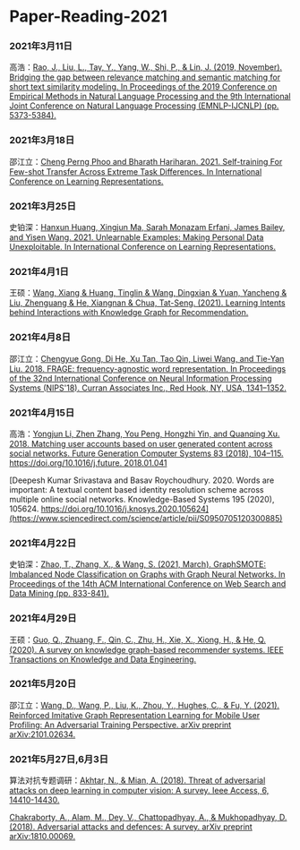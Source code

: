 # Paper-Reading-2021

### 2021年3月11日

高浩：[Rao, J., Liu, L., Tay, Y., Yang, W., Shi, P., & Lin, J. (2019, November). Bridging the gap between relevance matching and semantic matching for short text similarity modeling. In Proceedings of the 2019 Conference on Empirical Methods in Natural Language Processing and the 9th International Joint Conference on Natural Language Processing (EMNLP-IJCNLP) (pp. 5373-5384).](https://cs.uwaterloo.ca/~jimmylin/publications/Rao_etal_EMNLP2019.pdf)

### 2021年3月18日

邵江立：[Cheng Perng Phoo and Bharath Hariharan. 2021. Self-training For Few-shot Transfer Across Extreme Task Differences. In International Conference on Learning Representations.](https://openreview.net/forum?id=O3Y56aqpChA)

### 2021年3月25日

史铂深：[Hanxun Huang, Xingjun Ma, Sarah Monazam Erfani, James Bailey, and Yisen Wang. 2021. Unlearnable Examples: Making Personal Data Unexploitable. In International Conference on Learning Representations.](https://openreview.net/forum?id=iAmZUo0DxC0)

### 2021年4月1日

王硕：[Wang, Xiang & Huang, Tinglin & Wang, Dingxian & Yuan, Yancheng & Liu, Zhenguang & He, Xiangnan & Chua, Tat-Seng. (2021). Learning Intents behind Interactions with Knowledge Graph for Recommendation. ](https://arxiv.org/pdf/2102.07057.pdf)

### 2021年4月8日

邵江立：[Chengyue Gong, Di He, Xu Tan, Tao Qin, Liwei Wang, and Tie-Yan Liu. 2018. FRAGE: frequency-agnostic word representation. In Proceedings of the 32nd International Conference on Neural Information Processing Systems (NIPS'18). Curran Associates Inc., Red Hook, NY, USA, 1341–1352.](https://dl.acm.org/doi/pdf/10.5555/3326943.3327066)

### 2021年4月15日

高浩：[Yongjun Li, Zhen Zhang, You Peng, Hongzhi Yin, and Quanqing Xu. 2018. Matching user accounts based on user generated content across social networks. Future Generation Computer Systems 83 (2018), 104–115. https://doi.org/10.1016/j.future. 2018.01.041](https://www.sciencedirect.com/science/article/pii/S0167739X17324809)

[Deepesh Kumar Srivastava and Basav Roychoudhury. 2020. Words are important: A textual content based identity resolution scheme across multiple online social networks. Knowledge-Based Systems 195 (2020), 105624. https://doi.org/10.1016/j.knosys.2020.105624](https://www.sciencedirect.com/science/article/pii/S0950705120300885)

### 2021年4月22日

史铂深：[Zhao, T., Zhang, X., & Wang, S. (2021, March). GraphSMOTE: Imbalanced Node Classification on Graphs with Graph Neural Networks. In Proceedings of the 14th ACM International Conference on Web Search and Data Mining (pp. 833-841).](https://arxiv.org/pdf/2103.08826.pdf)

### 2021年4月29日

王硕：[Guo, Q., Zhuang, F., Qin, C., Zhu, H., Xie, X., Xiong, H., & He, Q. (2020). A survey on knowledge graph-based recommender systems. IEEE Transactions on Knowledge and Data Engineering.](https://arxiv.org/pdf/2003.00911.pdf)

### 2021年5月20日

邵江立：[Wang, D., Wang, P., Liu, K., Zhou, Y., Hughes, C., & Fu, Y. (2021). Reinforced Imitative Graph Representation Learning for Mobile User Profiling: An Adversarial Training Perspective. arXiv preprint arXiv:2101.02634.](https://arxiv.org/pdf/2101.02634.pdf)

### 2021年5月27日,6月3日

算法对抗专题调研：[Akhtar, N., & Mian, A. (2018). Threat of adversarial attacks on deep learning in computer vision: A survey. Ieee Access, 6, 14410-14430.](https://ieeexplore.ieee.org/stamp/stamp.jsp?arnumber=8294186)

[Chakraborty, A., Alam, M., Dey, V., Chattopadhyay, A., & Mukhopadhyay, D. (2018). Adversarial attacks and defences: A survey. arXiv preprint arXiv:1810.00069.](https://arxiv.org/pdf/1810.00069.pdf)


